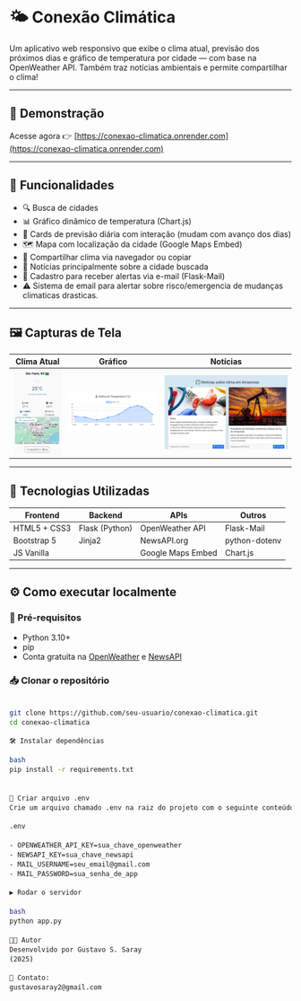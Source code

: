 # 🌤️ Conexão Climática

Um aplicativo web responsivo que exibe o clima atual, previsão dos próximos dias e gráfico de temperatura por cidade — com base na OpenWeather API. Também traz notícias ambientais e permite compartilhar o clima!

---

## 🚀 Demonstração

Acesse agora 👉 [https://conexao-climatica.onrender.com](https://conexao-climatica.onrender.com)  


---

## 🧭 Funcionalidades

- 🔍 Busca de cidades
- 📊 Gráfico dinâmico de temperatura (Chart.js)
- 📅 Cards de previsão diária com interação (mudam com avanço dos dias)
- 🗺️ Mapa com localização da cidade (Google Maps Embed)
- 📢 Compartilhar clima via navegador ou copiar
- 📰 Notícias principalmente sobre a cidade buscada
- 📧 Cadastro para receber alertas via e-mail (Flask-Mail)
- ⚠️ Sistema de email para alertar sobre risco/emergencia de mudanças climaticas drasticas. 

---

## 🖼️ Capturas de Tela

| Clima Atual | Gráfico | Notícias |
|-------------|---------|----------|
| ![clima](static/demo/clima.png) | ![grafico](static/demo/grafico.png) | ![noticias](static/demo/noticias.png) |

---

## 🧪 Tecnologias Utilizadas

| Frontend     | Backend      | APIs             | Outros            |
|--------------|--------------|------------------|-------------------|
| HTML5 + CSS3 | Flask (Python) | OpenWeather API  | Flask-Mail        |
| Bootstrap 5  | Jinja2       | NewsAPI.org      | python-dotenv     |
| JS Vanilla   |              | Google Maps Embed | Chart.js          |

---

## ⚙️ Como executar localmente

### 🔧 Pré-requisitos

- Python 3.10+
- pip
- Conta gratuita na [OpenWeather](https://openweathermap.org/) e [NewsAPI](https://newsapi.org/)

### 📥 Clonar o repositório

```bash

git clone https://github.com/seu-usuario/conexao-climatica.git
cd conexao-climatica

🛠️ Instalar dependências

bash
pip install -r requirements.txt


🔐 Criar arquivo .env
Crie um arquivo chamado .env na raiz do projeto com o seguinte conteúdo:

.env

- OPENWEATHER_API_KEY=sua_chave_openweather
- NEWSAPI_KEY=sua_chave_newsapi
- MAIL_USERNAME=seu_email@gmail.com
- MAIL_PASSWORD=sua_senha_de_app

▶️ Rodar o servidor

bash
python app.py

👨‍💻 Autor
Desenvolvido por Gustavo S. Saray
(2025)

🔗 Contato:
gustavosaray2@gmail.com


